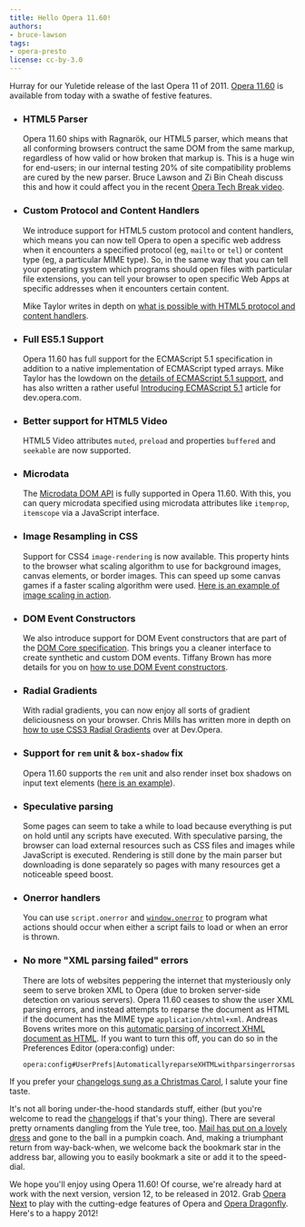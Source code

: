 ```yaml
---
title: Hello Opera 11.60!
authors:
- bruce-lawson
tags:
- opera-presto
license: cc-by-3.0
---
```


<p>Hurray for our Yuletide release of the last Opera 11 of 2011. <a href="http://www.opera.com/browser/">Opera 11.60</a> is available from today with a swathe of festive features.</p>

<ul>
<li>
<h3>HTML5 Parser</h3>
<p>Opera 11.60 ships with Ragnarök, our HTML5 parser, which means that all conforming browsers contruct the same DOM from the same markup, regardless of how valid or how broken that markup is. This is a huge win for end-users; in our internal testing 20% of site compatibility problems are cured by the new parser.  Bruce Lawson and Zi Bin Cheah discuss this and how it could affect you in the recent <a href="http://my.opera.com/ODIN/blog/2011/11/04/opera-tech-break-html5-with-bruce-and-zi-bin">Opera Tech Break video</a>. </p>
</li>
<li>
<h3>Custom Protocol and Content Handlers</h3>
<p>We introduce support for HTML5 custom protocol and content handlers, which means you can now tell Opera to open a specific web address when it encounters a specified protocol (eg, <code>mailto</code> or <code>tel</code>) or content type (eg, a particular MIME type). So, in the same way that you can tell your operating system which programs should open files with particular file extensions, you can tell your browser to open specific Web Apps at specific addresses when it encounters certain content.</p><p>Mike Taylor writes in depth on <a href="https://dev.opera.com/articles/view/html5-custom-protocol-and-content-handlers/">what is possible with HTML5 protocol and content handlers</a>.</p>
</li>
<li>
<h3>Full ES5.1 Support</h3>
<p>Opera 11.60 has full support for the ECMAScript 5.1 specification in addition to a native implementation of ECMAScript typed arrays. Mike Taylor has the lowdown on the <a href="http://my.opera.com/ODIN/blog/2011/09/13/ecmascript-5-for-opera">details of ECMAScript 5.1 support</a>, and has also written a rather useful <a href="https://dev.opera.com/articles/view/introducing-ecmascript-5-1/">Introducing ECMAScript 5.1</a> article for dev.opera.com.</p>
</li>
<li>
<h3>Better support for HTML5 Video</h3>
<p>HTML5 Video attributes <code>muted</code>, <code>preload</code> and properties <code>buffered</code> and <code>seekable</code> are now supported. </p>
</li>
<li>
<h3>Microdata</h3>
<p>The <a href="https://dev.opera.com/articles/view/microdata-and-the-microdata-dom-api/">Microdata DOM API</a> is fully supported in Opera 11.60. With this, you can query microdata specified using microdata attributes like <code>itemprop</code>, <code>itemscope</code> via a JavaScript interface.</p>
</li>
<li>
<h3>Image Resampling in CSS</h3>
<p>Support for CSS4 <code>image-rendering</code> is now available. This property hints to the browser what scaling algorithm to use for background images, canvas elements, or border images. This can speed up some canvas games if a faster scaling algorithm were used. <a href="http://jsfiddle.net/zda24/">Here is an example of image scaling in action</a>.</p>
</li>
<li>
<h3>DOM Event Constructors</h3>
<p>We also introduce support for DOM Event constructors that are part of the <a href="http://www.w3.org/TR/domcore/" rel="nofollow" target="_blank">DOM Core specification</a>. This brings you a cleaner interface to create synthetic and custom DOM events. Tiffany Brown has more details for you on <a href="http://my.opera.com/ODIN/blog/2011/11/08/dom-event-constructors-in-opera-11-60">how to use DOM Event constructors</a>.</p>
</li>
<li>
<h3>Radial Gradients</h3>
<p>With radial gradients, you can now enjoy all sorts of gradient deliciousness on your browser. Chris Mills has written more in depth on <a href="https://dev.opera.com/articles/view/css3-radial-gradients/">how to use CSS3 Radial Gradients</a> over at Dev.Opera.</p>
</li>
<li>
<h3>Support for <code>rem</code> unit &amp; <code>box-shadow</code> fix</h3>
<p>Opera 11.60 supports the <code>rem</code> unit and also render inset box shadows on input text elements (<a href="http://jsfiddle.net/Ap7sM/">here is an example</a>).</p>
</li>
<li>
<h3>Speculative parsing</h3>
<p>Some pages can seem to take a while to load because everything is put on hold until any scripts have executed. With speculative parsing, the browser can load external resources such as CSS files and images while JavaScript is  executed. Rendering is still done by the main parser but downloading is done separately so pages with many resources get a noticeable speed boost.</p>
</li>

<li>
<h3>Onerror handlers</h3>
<p>You can use <code>script.onerror</code> and <a href="https://developer.mozilla.org/en/DOM/window.onerror"><code>window.onerror</code></a> to program what actions should occur when either a script fails to load or when an error is thrown.</p>
</li>


<li>
<h3>No more &quot;XML parsing failed&quot; errors</h3>
<p>There are lots of websites peppering the internet that mysteriously only seem to serve broken XML to Opera (due to broken server-side detection on various servers). Opera 11.60 ceases to show the user XML parsing errors, and instead  attempts to reparse the document as HTML if the document has the MIME type <code>application/xhtml+xml</code>. Andreas Bovens writes more on this <a href="http://my.opera.com/ODIN/blog/2011/09/28/no-more-xml-parsing-failed-errors" rel="nofollow">automatic parsing of incorrect XHML document as HTML</a>. If you want to turn this off, you can do so in the Preferences Editor (opera:config) under:</p>
<pre><code>opera:config#UserPrefs|AutomaticallyreparseXHTMLwithparsingerrorsasHTML</code></pre>
</li>



</ul>
<p>If you prefer your <a href="https://www.youtube.com/watch?v=4TlPU0QWv6g">changelogs sung as a Christmas Carol</a>, I salute your fine taste.</p>
<p>It&#39;s not all boring under-the-hood standards stuff, either (but you&#39;re welcome to read the <a href="http://www.opera.com/docs/changelogs/windows/">changelogs</a> if that&#39;s your thing). There are several pretty ornaments dangling from the Yule tree, too. <a href="http://my.opera.com/desktopteam/blog/2011/11/07/mail-goes-two-lined-and-grouped" target="_blank">Mail has put on a lovely dress</a> and gone to the ball in a pumpkin coach. And, making a triumphant return from way-back-when, we welcome back the bookmark star in the address bar, allowing you to easily bookmark a site or add it to the speed-dial.</p>
<p>We hope you&#39;ll enjoy using Opera 11.60! Of course, we&#39;re already hard at work with the next version, version 12, to be released in 2012. Grab <a href="http://www.opera.com/browser/next/" target="_blank">Opera Next</a> to play with the cutting-edge features of Opera and <a href="http://my.opera.com/dragonfly/blog/whats-new-in-opera-dragonfly-with-opera-next" target="_blank">Opera Dragonfly</a>. Here&#39;s to a happy 2012!</p>
